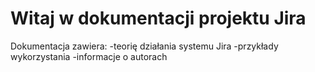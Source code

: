 # Witaj w dokumentacji projektu Jira

Dokumentacja zawiera:
-teorię działania systemu Jira 
-przykłady wykorzystania 
-informacje o autorach 
